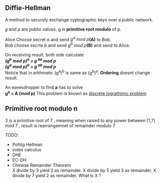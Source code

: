 ## Diffie-Hellman 
A method to securely exchange cyptographic keys over a public network.

_g_ and _p_ are public values. g is **primitive root modulo** of p.

Alice Choose secret _a_ and send _g<sup>a</sup> mod p_**(A)**  to Bob.<br />
Bob choose secrte _b_ and send _g<sup>b</sup> mod p_**(B)** and send to Alice.<br />

On receiving result, both side calculate<br />
_**(g<sup>b</sup> mod p)<sup>a</sup> = g<sup> ba </sup> mod p**_<br />
_**(g<sup>a</sup> mod p)<sup>b</sup> = g<sup> ab </sup> mod p**_<br />
Notice that in arithmetic (g<sup>a</sup>)<sup>b</sup> is same as  (g<sup>b</sup>)<sup>a</sup>.
__Ordering__ doesnt change result.

An eavesdropper to find **a** has to solve <br />
__g<sup>a</sup> = A (mod p)__
This problem is known as  [discrete lograthimic problem](https://en.wikipedia.org/wiki/Discrete_logarithm)

## Primitive root modulo n
3 is a primitive root of 7 , meaning when raised to any power between [1,7] mod 7 , result is rearrangemnet of remainder modulo 7

TODO:
- Pohlig Hellman
- index calculus
- DHE
- EC-DH
- Chinese Remainder Theorem<br />
X divide by 3 yield 2 as remainder.
X divide by 5 yield 3 as remainder.
X divide by 7 yield 2 as remainder.
What is X ? 

